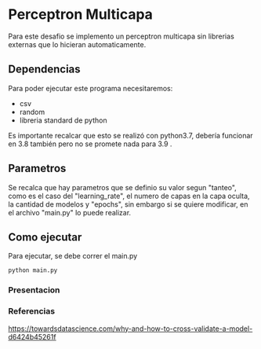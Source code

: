# Perceptron Multicapa
Para este desafio se implemento un perceptron multicapa sin librerias externas que lo hicieran automaticamente.

## Dependencias
Para poder ejecutar este programa necesitaremos:
- csv
- random
- libreria standard de python 

Es importante recalcar que esto se realizó con python3.7, debería funcionar en 3.8 también pero no se promete nada para 3.9 .

## Parametros
Se recalca que hay parametros que se definio su valor segun "tanteo", como es el caso del "learning_rate", el numero de capas en la capa oculta, la cantidad de modelos y "epochs", sin embargo si se quiere modificar, en el archivo "main.py" lo puede realizar.

## Como ejecutar 
Para ejecutar, se debe correr el main.py
```
python main.py
```



### Presentacion


### Referencias
https://towardsdatascience.com/why-and-how-to-cross-validate-a-model-d6424b45261f

